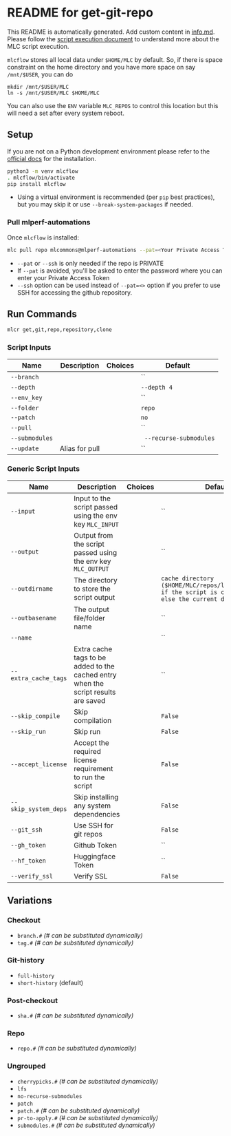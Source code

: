 # README for get-git-repo
This README is automatically generated. Add custom content in [info.md](info.md). Please follow the [script execution document](https://docs.mlcommons.org/mlcflow/targets/script/execution-flow/) to understand more about the MLC script execution.

`mlcflow` stores all local data under `$HOME/MLC` by default. So, if there is space constraint on the home directory and you have more space on say `/mnt/$USER`, you can do
```
mkdir /mnt/$USER/MLC
ln -s /mnt/$USER/MLC $HOME/MLC
```
You can also use the `ENV` variable `MLC_REPOS` to control this location but this will need a set after every system reboot.

## Setup

If you are not on a Python development environment please refer to the [official docs](https://docs.mlcommons.org/mlcflow/install/) for the installation.

```bash
python3 -m venv mlcflow
. mlcflow/bin/activate
pip install mlcflow
```

- Using a virtual environment is recommended (per `pip` best practices), but you may skip it or use `--break-system-packages` if needed.

### Pull mlperf-automations

Once `mlcflow` is installed:

```bash
mlc pull repo mlcommons@mlperf-automations --pat=<Your Private Access Token>
```
- `--pat` or `--ssh` is only needed if the repo is PRIVATE
- If `--pat` is avoided, you'll be asked to enter the password where you can enter your Private Access Token
- `--ssh` option can be used instead of `--pat=<>` option if you prefer to use SSH for accessing the github repository.
## Run Commands

```bash
mlcr get,git,repo,repository,clone
```

### Script Inputs

| Name | Description | Choices | Default |
|------|-------------|---------|------|
| `--branch` |  |  | `` |
| `--depth` |  |  | `--depth 4` |
| `--env_key` |  |  | `` |
| `--folder` |  |  | `repo` |
| `--patch` |  |  | `no` |
| `--pull` |  |  | `` |
| `--submodules` |  |  | ` --recurse-submodules` |
| `--update` | Alias for pull |  | `` |
### Generic Script Inputs

| Name | Description | Choices | Default |
|------|-------------|---------|------|
| `--input` | Input to the script passed using the env key `MLC_INPUT` |  | `` |
| `--output` | Output from the script passed using the env key `MLC_OUTPUT` |  | `` |
| `--outdirname` | The directory to store the script output |  | `cache directory ($HOME/MLC/repos/local/cache/<>) if the script is cacheable or else the current directory` |
| `--outbasename` | The output file/folder name |  | `` |
| `--name` |  |  | `` |
| `--extra_cache_tags` | Extra cache tags to be added to the cached entry when the script results are saved |  | `` |
| `--skip_compile` | Skip compilation |  | `False` |
| `--skip_run` | Skip run |  | `False` |
| `--accept_license` | Accept the required license requirement to run the script |  | `False` |
| `--skip_system_deps` | Skip installing any system dependencies |  | `False` |
| `--git_ssh` | Use SSH for git repos |  | `False` |
| `--gh_token` | Github Token |  | `` |
| `--hf_token` | Huggingface Token |  | `` |
| `--verify_ssl` | Verify SSL |  | `False` |
## Variations

### Checkout

- `branch.#` _(# can be substituted dynamically)_
- `tag.#` _(# can be substituted dynamically)_

### Git-history

- `full-history`
- `short-history` (default)

### Post-checkout

- `sha.#` _(# can be substituted dynamically)_

### Repo

- `repo.#` _(# can be substituted dynamically)_

### Ungrouped

- `cherrypicks.#` _(# can be substituted dynamically)_
- `lfs`
- `no-recurse-submodules`
- `patch`
- `patch.#` _(# can be substituted dynamically)_
- `pr-to-apply.#` _(# can be substituted dynamically)_
- `submodules.#` _(# can be substituted dynamically)_
